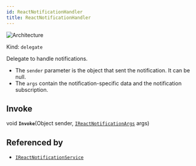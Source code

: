 ```yaml
---
id: ReactNotificationHandler
title: ReactNotificationHandler
---
```


![Architecture](https://img.shields.io/badge/architecture-new_&_old-green)

Kind: `delegate`

Delegate to handle notifications.
- The `sender` parameter is the object that sent the notification. It can be null.
- The `args` contain the notification-specific data and the notification subscription.

## Invoke
void **`Invoke`**(Object sender, [`IReactNotificationArgs`](IReactNotificationArgs) args)

## Referenced by
- [`IReactNotificationService`](IReactNotificationService)
